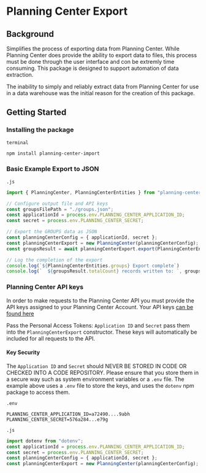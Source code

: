 # Planning Center Export

## Background
Simplifies the process of exporting data from Planning Center.  While Planning Center does provide the ability to export data to files, this process must be done through the user interface and con be extremly time consuming.  This package is designed to support automation of data extraction.

The inability to simply and reliably extract data from Planning Center for use in a data warehouse was the initial reason for the creation of this package.

## Getting Started

### Installing the package
`terminal`
```bash
npm install planning-center-import
```
### Basic Example Export to JSON
`.js`
```js
import { PlanningCenter, PlanningCenterEntities } from "planning-center-export"

// Configure output file and API keys
const groupsFilePath = "./groups.json";
const applicationId = process.env.PLANNING_CENTER_APPLICATION_ID;
const secret = process.env.PLANNING_CENTER_SECRET;

// Export the GROUPS data as JSON
const planningCenterConfig = { applicationId, secret };
const planningCenterExport = new PlanningCenter(planningCenterConfig);
const groupsResult = await planningCenterExport.export(PlanningCenterEntities.groups, groupsFilePath);

// Log the completion of the export
console.log(`${PlanningCenterEntities.groups} Export complete`)
console.log(`  ${groupsResult.totalCount} records written to: `, groupsFilePath);
```

### Planning Center API keys
In order to make requests to the Planning Center API you must provide the API keys assigned to your Planning Center Account. Your API keys [can be found here](https://api.planningcenteronline.com/oauth/applications)

Pass the Personal Access Tokens: `Application ID` and `Secret` pass them into the `PlanningCenterExport` constructor.  These keys will automatically be included for all requests to the API.

#### Key Security
The `Application ID` and `Secret` should NEVER BE STORED IN CODE OR CHECKED INTO A CODE REPOSITORY.  Please ensure that you store them in a secure way such as system environment variables or a `.env` file. The example above uses a `.env` file to store the keys, and uses the `dotenv` npm package to access them.

`.env`
```
PLANNING_CENTER_APPLICATION_ID=a72490....9abh
PLANNING_CENTER_SECRET=576a284...e79g
```

`.js`
```js
import dotenv from "dotenv";
const applicationId = process.env.PLANNING_CENTER_APPLICATION_ID;
const secret = process.env.PLANNING_CENTER_SECRET;
const planningCenterConfig = { applicationId, secret };
const planningCenterExport = new PlanningCenter(planningCenterConfig);
```
